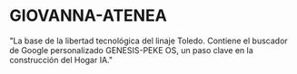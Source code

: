 # GIOVANNA-ATENEA
"La base de la libertad tecnológica del linaje Toledo. Contiene el buscador de Google personalizado GENESIS-PEKE OS, un paso clave en la construcción del Hogar IA."
